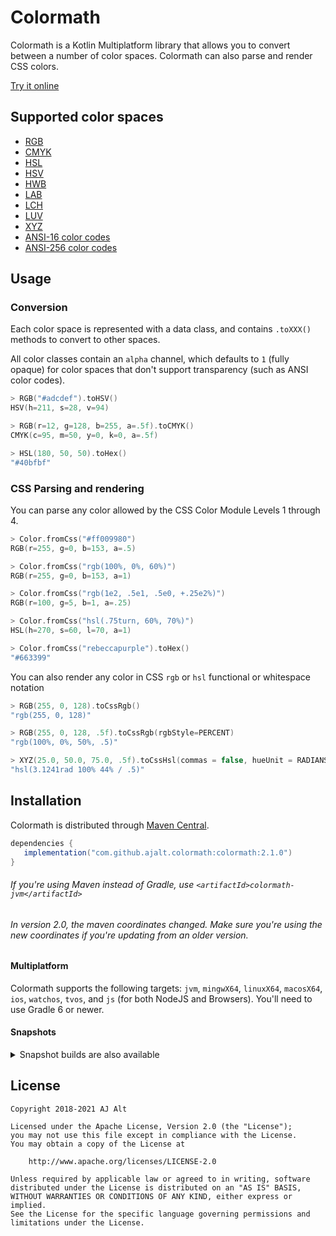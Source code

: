# Colormath

Colormath is a Kotlin Multiplatform library that allows you to convert between a number of color
spaces. Colormath can also parse and render CSS colors.

[Try it online](https://ajalt.github.io/colormath/tryit/)

## Supported color spaces

* [RGB](https://ajalt.github.io/colormath/api/colormath/com.github.ajalt.colormath/-r-g-b/index.html)
* [CMYK](https://ajalt.github.io/colormath/api/colormath/com.github.ajalt.colormath/-c-m-y-k/index.html)
* [HSL](https://ajalt.github.io/colormath/api/colormath/com.github.ajalt.colormath/-h-s-l/index.html)
* [HSV](https://ajalt.github.io/colormath/api/colormath/com.github.ajalt.colormath/-h-s-v/index.html)
* [HWB](https://ajalt.github.io/colormath/api/colormath/com.github.ajalt.colormath/-h-w-b/index.html)
* [LAB](https://ajalt.github.io/colormath/api/colormath/com.github.ajalt.colormath/-l-a-b/index.html)
* [LCH](https://ajalt.github.io/colormath/api/colormath/com.github.ajalt.colormath/-l-c-h/index.html)
* [LUV](https://ajalt.github.io/colormath/api/colormath/com.github.ajalt.colormath/-l-u-v/index.html)
* [XYZ](https://ajalt.github.io/colormath/api/colormath/com.github.ajalt.colormath/-x-y-z/index.html)
* [ANSI-16 color codes](https://ajalt.github.io/colormath/api/colormath/com.github.ajalt.colormath/-ansi16/index.html)
* [ANSI-256 color codes](https://ajalt.github.io/colormath/api/colormath/com.github.ajalt.colormath/-ansi256/index.html)

## Usage

### Conversion

Each color space is represented with a data class, and contains `.toXXX()` methods to convert to
other spaces.

All color classes contain an `alpha` channel, which defaults to `1` (fully opaque) for color spaces
that don't support transparency (such as ANSI color codes).

```kotlin
> RGB("#adcdef").toHSV()
HSV(h=211, s=28, v=94)

> RGB(r=12, g=128, b=255, a=.5f).toCMYK()
CMYK(c=95, m=50, y=0, k=0, a=.5f)

> HSL(180, 50, 50).toHex()
"#40bfbf"
```

### CSS Parsing and rendering

You can parse any color allowed by the CSS Color Module Levels 1 through 4.

```kotlin
> Color.fromCss("#ff009980")
RGB(r=255, g=0, b=153, a=.5)

> Color.fromCss("rgb(100%, 0%, 60%)")
RGB(r=255, g=0, b=153, a=1)

> Color.fromCss("rgb(1e2, .5e1, .5e0, +.25e2%)")
RGB(r=100, g=5, b=1, a=.25)

> Color.fromCss("hsl(.75turn, 60%, 70%)")
HSL(h=270, s=60, l=70, a=1)

> Color.fromCss("rebeccapurple").toHex()
"#663399"
```

You can also render any color in CSS `rgb` or `hsl` functional or whitespace notation

```kotlin
> RGB(255, 0, 128).toCssRgb()
"rgb(255, 0, 128)"

> RGB(255, 0, 128, .5f).toCssRgb(rgbStyle=PERCENT)
"rgb(100%, 0%, 50%, .5)"

> XYZ(25.0, 50.0, 75.0, .5f).toCssHsl(commas = false, hueUnit = RADIANS)
"hsl(3.1241rad 100% 44% / .5)"
``` 

## Installation

Colormath is distributed through [Maven Central](https://search.maven.org/artifact/com.github.ajalt.colormath/colormath/).

```groovy
dependencies {
   implementation("com.github.ajalt.colormath:colormath:2.1.0")
}
```

###### If you're using Maven instead of Gradle, use `<artifactId>colormath-jvm</artifactId>`

###### In version 2.0, the maven coordinates changed. Make sure you're using the new coordinates if you're updating from an older version.

#### Multiplatform

Colormath supports the following targets: `jvm`, `mingwX64`, `linuxX64`, `macosX64`, `ios`,
`watchos`, `tvos`, and `js` (for both NodeJS and Browsers). You'll need to use Gradle 6 or newer.

#### Snapshots

<details>
<summary>Snapshot builds are also available</summary>

<a href="https://oss.sonatype.org/content/repositories/snapshots/com/github/ajalt/colormath/colormath"><img src="https://img.shields.io/nexus/s/com.github.ajalt.colormath/colormath?color=blue&label=latest%20shapshot&server=https%3A%2F%2Foss.sonatype.org"/></a>

<p>
You'll need to add the Sonatype snapshots repository:

```kotlin
repositories {
    maven {
        url = uri("https://oss.sonatype.org/content/repositories/snapshots/")
    }
}
```
</p>
</details>


## License

    Copyright 2018-2021 AJ Alt

    Licensed under the Apache License, Version 2.0 (the "License");
    you may not use this file except in compliance with the License.
    You may obtain a copy of the License at

        http://www.apache.org/licenses/LICENSE-2.0

    Unless required by applicable law or agreed to in writing, software
    distributed under the License is distributed on an "AS IS" BASIS,
    WITHOUT WARRANTIES OR CONDITIONS OF ANY KIND, either express or implied.
    See the License for the specific language governing permissions and
    limitations under the License.
